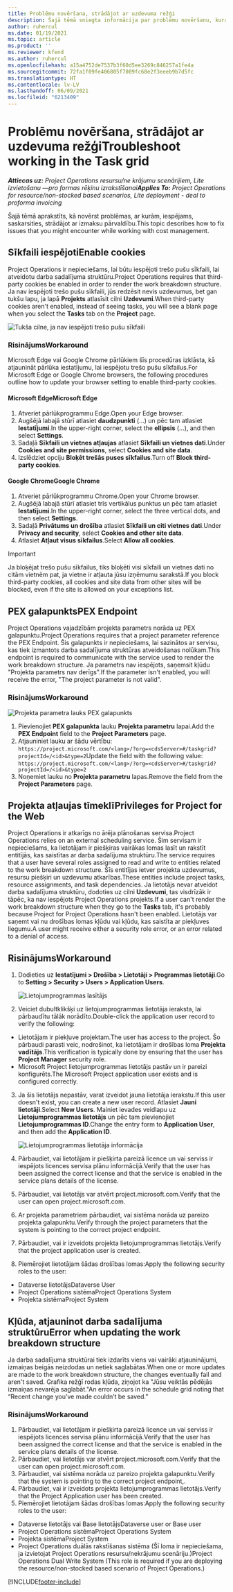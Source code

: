 ```yaml
---
title: Problēmu novēršana, strādājot ar uzdevuma režģi
description: Šajā tēmā sniegta informācija par problēmu novēršanu, kura ir nepieciešama, strādājot uzdevumu režģī.
author: ruhercul
ms.date: 01/19/2021
ms.topic: article
ms.product: ''
ms.reviewer: kfend
ms.author: ruhercul
ms.openlocfilehash: a15a4752de7537b3f60d5ee3269c846257a1fe4a
ms.sourcegitcommit: 72fa1f09fe406805f7009fc68e2f3eeeb9b7d5fc
ms.translationtype: HT
ms.contentlocale: lv-LV
ms.lasthandoff: 06/09/2021
ms.locfileid: "6213409"
---
```

# <a name="troubleshoot-working-in-the-task-grid"></a><span data-ttu-id="2e1bd-103">Problēmu novēršana, strādājot ar uzdevuma režģi</span><span class="sxs-lookup"><span data-stu-id="2e1bd-103">Troubleshoot working in the Task grid</span></span> 

<span data-ttu-id="2e1bd-104">_**Attiecas uz:** Project Operations resursu/ne krājumu scenārijiem, Lite izvietošanu —pro formas rēķinu izrakstīšanai_</span><span class="sxs-lookup"><span data-stu-id="2e1bd-104">_**Applies To:** Project Operations for resource/non-stocked based scenarios, Lite deployment - deal to proforma invoicing_</span></span>

<span data-ttu-id="2e1bd-105">Šajā tēmā aprakstīts, kā novērst problēmas, ar kurām, iespējams, saskarsities, strādājot ar izmaksu pārvaldību.</span><span class="sxs-lookup"><span data-stu-id="2e1bd-105">This topic describes how to fix issues that you might encounter while working with cost management.</span></span>

## <a name="enable-cookies"></a><span data-ttu-id="2e1bd-106">Sīkfaili iespējoti</span><span class="sxs-lookup"><span data-stu-id="2e1bd-106">Enable cookies</span></span>

<span data-ttu-id="2e1bd-107">Project Operations ir nepieciešams, lai būtu iespējoti trešo pušu sīkfaili, lai atveidotu darba sadalījuma struktūru.</span><span class="sxs-lookup"><span data-stu-id="2e1bd-107">Project Operations requires that third-party cookies be enabled in order to render the work breakdown structure.</span></span> <span data-ttu-id="2e1bd-108">Ja nav iespējoti trešo pušu sīkfaili, jūs redzēsit nevis uzdevumus, bet gan tukšu lapu, ja lapā **Projekts** atlasīsit cilni **Uzdevumi**.</span><span class="sxs-lookup"><span data-stu-id="2e1bd-108">When third-party cookies aren't enabled, instead of seeing tasks, you will see a blank page when you select the **Tasks** tab on the **Project** page.</span></span>

![Tukša cilne, ja nav iespējoti trešo pušu sīkfaili](media/blankschedule.png)


### <a name="workaround"></a><span data-ttu-id="2e1bd-110">Risinājums</span><span class="sxs-lookup"><span data-stu-id="2e1bd-110">Workaround</span></span>
<span data-ttu-id="2e1bd-111">Microsoft Edge vai Google Chrome pārlūkiem šīs procedūras izklāsta, kā atjaunināt pārlūka iestatījumu, lai iespējotu trešo pušu sīkfailus.</span><span class="sxs-lookup"><span data-stu-id="2e1bd-111">For Microsoft Edge or Google Chrome browsers, the following procedures outline how to update your browser setting to enable third-party cookies.</span></span>

#### <a name="microsoft-edge"></a><span data-ttu-id="2e1bd-112">Microsoft Edge</span><span class="sxs-lookup"><span data-stu-id="2e1bd-112">Microsoft Edge</span></span>

1. <span data-ttu-id="2e1bd-113">Atveriet pārlūkprogrammu Edge.</span><span class="sxs-lookup"><span data-stu-id="2e1bd-113">Open your Edge browser.</span></span>
2. <span data-ttu-id="2e1bd-114">Augšējā labajā stūrī atlasiet **daudzpunkti** (...) un pēc tam atlasiet **Iestatījumi**.</span><span class="sxs-lookup"><span data-stu-id="2e1bd-114">In the upper-right corner, select the **ellipsis** (...), and then select **Settings**.</span></span>
3. <span data-ttu-id="2e1bd-115">Sadaļā **Sīkfaili un vietnes atļaujas** atlasiet **Sīkfaili un vietnes dati**.</span><span class="sxs-lookup"><span data-stu-id="2e1bd-115">Under **Cookies and site permissions**, select **Cookies and site data**.</span></span>
4. <span data-ttu-id="2e1bd-116">Izslēdziet opciju **Bloķēt trešās puses sīkfailus**.</span><span class="sxs-lookup"><span data-stu-id="2e1bd-116">Turn off **Block third-party cookies**.</span></span>

#### <a name="google-chrome"></a><span data-ttu-id="2e1bd-117">Google Chrome</span><span class="sxs-lookup"><span data-stu-id="2e1bd-117">Google Chrome</span></span>

1. <span data-ttu-id="2e1bd-118">Atveriet pārlūkprogrammu Chrome.</span><span class="sxs-lookup"><span data-stu-id="2e1bd-118">Open your Chrome browser.</span></span>
2. <span data-ttu-id="2e1bd-119">Augšējā labajā stūrī atlasiet trīs vertikālus punktus un pēc tam atlasiet **Iestatījumi**.</span><span class="sxs-lookup"><span data-stu-id="2e1bd-119">In the upper-right corner, select the three vertical dots, and then select **Settings**.</span></span>
3. <span data-ttu-id="2e1bd-120">Sadaļā **Privātums un drošība** atlasiet **Sīkfaili un citi vietnes dati**.</span><span class="sxs-lookup"><span data-stu-id="2e1bd-120">Under **Privacy and security**, select **Cookies and other site data**.</span></span>
4. <span data-ttu-id="2e1bd-121">Atlasiet **Atļaut visus sīkfailus**.</span><span class="sxs-lookup"><span data-stu-id="2e1bd-121">Select **Allow all cookies**.</span></span>

> [!IMPORTANT]
> <span data-ttu-id="2e1bd-122">Ja bloķējat trešo pušu sīkfailus, tiks bloķēti visi sīkfaili un vietnes dati no citām vietnēm pat, ja vietne ir atļauta jūsu izņēmumu sarakstā.</span><span class="sxs-lookup"><span data-stu-id="2e1bd-122">If you block third-party cookies, all cookies and site data from other sites will be blocked, even if the site is allowed on your exceptions list.</span></span>

## <a name="pex-endpoint"></a><span data-ttu-id="2e1bd-123">PEX galapunkts</span><span class="sxs-lookup"><span data-stu-id="2e1bd-123">PEX Endpoint</span></span>

<span data-ttu-id="2e1bd-124">Project Operations vajadzībām projekta parametrs norāda uz PEX galapunktu.</span><span class="sxs-lookup"><span data-stu-id="2e1bd-124">Project Operations requires that a project parameter reference the PEX Endpoint.</span></span> <span data-ttu-id="2e1bd-125">Šis galapunkts ir nepieciešams, lai sazinātos ar servisu, kas tiek izmantots darba sadalījuma struktūras atveidošanas nolūkam.</span><span class="sxs-lookup"><span data-stu-id="2e1bd-125">This endpoint is required to communicate with the service used to render the work breakdown structure.</span></span> <span data-ttu-id="2e1bd-126">Ja parametrs nav iespējots, saņemsit kļūdu "Projekta parametrs nav derīgs".</span><span class="sxs-lookup"><span data-stu-id="2e1bd-126">If the parameter isn't enabled, you will receive the error, "The project parameter is not valid".</span></span> 

### <a name="workaround"></a><span data-ttu-id="2e1bd-127">Risinājums</span><span class="sxs-lookup"><span data-stu-id="2e1bd-127">Workaround</span></span>
 ![Projekta parametra lauks PEX galapunkts](media/projectparameter.png)

1. <span data-ttu-id="2e1bd-129">Pievienojiet **PEX galapunkta** lauku **Projekta parametru** lapai.</span><span class="sxs-lookup"><span data-stu-id="2e1bd-129">Add the **PEX Endpoint** field to the **Project Parameters** page.</span></span>
2. <span data-ttu-id="2e1bd-130">Atjauniniet lauku ar šādu vērtību: `https://project.microsoft.com/<lang>/?org=<cdsServer>#/taskgrid?projectId=/<id>&type=2`</span><span class="sxs-lookup"><span data-stu-id="2e1bd-130">Update the field with the following value: `https://project.microsoft.com/<lang>/?org=<cdsServer>#/taskgrid?projectId=/<id>&type=2`</span></span>
3. <span data-ttu-id="2e1bd-131">Noņemiet lauku no **Projekta parametru** lapas.</span><span class="sxs-lookup"><span data-stu-id="2e1bd-131">Remove the field from the **Project Parameters** page.</span></span>

## <a name="privileges-for-project-for-the-web"></a><span data-ttu-id="2e1bd-132">Projekta atļaujas tīmeklī</span><span class="sxs-lookup"><span data-stu-id="2e1bd-132">Privileges for Project for the Web</span></span>

<span data-ttu-id="2e1bd-133">Project Operations ir atkarīgs no ārēja plānošanas servisa.</span><span class="sxs-lookup"><span data-stu-id="2e1bd-133">Project Operations relies on an external scheduling service.</span></span> <span data-ttu-id="2e1bd-134">Šim servisam ir nepieciešams, ka lietotājam ir piešķiras vairākas lomas lasīt un rakstīt entitījās, kas saistītas ar darba sadalījuma struktūru.</span><span class="sxs-lookup"><span data-stu-id="2e1bd-134">The service requires that a user have several roles assigned to read and write to entities related to the work breakdown structure.</span></span> <span data-ttu-id="2e1bd-135">Šīs entitījas ietver projekta uzdevumus, resursu piešķiri un uzdevumu atkarības.</span><span class="sxs-lookup"><span data-stu-id="2e1bd-135">These entities include project tasks, resource assignments, and task dependencies.</span></span> <span data-ttu-id="2e1bd-136">Ja lietotājs nevar atveidot darba sadalījuma struktūru, dodoties uz cilni **Uzdevumi**, tas visdrīzāk ir tāpēc, ka nav iespējots Project Operations projekts.</span><span class="sxs-lookup"><span data-stu-id="2e1bd-136">If a user can't render the work breakdown structure when they go to the **Tasks** tab, it's probably because Project for Project Operations hasn't been enabled.</span></span> <span data-ttu-id="2e1bd-137">Lietotājs var saņemt vai nu drošības lomas kļūdu vai kļūdu, kas saistīta ar piekļuves liegumu.</span><span class="sxs-lookup"><span data-stu-id="2e1bd-137">A user might receive either a security role error, or an error related to a denial of access.</span></span>


## <a name="workaround"></a><span data-ttu-id="2e1bd-138">Risinājums</span><span class="sxs-lookup"><span data-stu-id="2e1bd-138">Workaround</span></span>

1. <span data-ttu-id="2e1bd-139">Dodieties uz **Iestatījumi > Drošība > Lietotāji > Programmas lietotāji**.</span><span class="sxs-lookup"><span data-stu-id="2e1bd-139">Go to **Setting > Security > Users > Application Users**.</span></span>  

   ![Lietojumprogrammas lasītājs](media/applicationuser.jpg)
   
2. <span data-ttu-id="2e1bd-141">Veiciet dubultklikšķi uz lietojumprogrammas lietotāja ieraksta, lai pārbaudītu tālāk norādīto.</span><span class="sxs-lookup"><span data-stu-id="2e1bd-141">Double-click the application user record to verify the following:</span></span>

 - <span data-ttu-id="2e1bd-142">Lietotājam ir piekļuve projektam.</span><span class="sxs-lookup"><span data-stu-id="2e1bd-142">The user has access to the project.</span></span> <span data-ttu-id="2e1bd-143">Šo pārbaudi parasti veic, nodrošinot, ka lietotājam ir drošības loma **Projekta vadītājs**.</span><span class="sxs-lookup"><span data-stu-id="2e1bd-143">This verification is typically done by ensuring that the user has **Project Manager** security role.</span></span>
 - <span data-ttu-id="2e1bd-144">Microsoft Project lietojumprogrammas lietotājs pastāv un ir pareizi konfigurēts.</span><span class="sxs-lookup"><span data-stu-id="2e1bd-144">The Microsoft Project application user exists and is configured correctly.</span></span>
 
3. <span data-ttu-id="2e1bd-145">Ja šis lietotājs nepastāv, varat izveidot jauna lietotāja ierakstu.</span><span class="sxs-lookup"><span data-stu-id="2e1bd-145">If this user doesn't exist, you can create a new user record.</span></span> <span data-ttu-id="2e1bd-146">Atlasiet **Jauni lietotāji**.</span><span class="sxs-lookup"><span data-stu-id="2e1bd-146">Select **New Users**.</span></span> <span data-ttu-id="2e1bd-147">Mainiet ievades veidlapu uz **Lietojumprogrammas lietotājs** un pēc tam pievienojiet **Lietojumprogrammas ID**.</span><span class="sxs-lookup"><span data-stu-id="2e1bd-147">Change the entry form to **Application User**, and then add the **Application ID**.</span></span>

   ![Lietojumprogrammas lietotāja informācija](media/applicationuserdetails.jpg)

4. <span data-ttu-id="2e1bd-149">Pārbaudiet, vai lietotājam ir piešķirta pareizā licence un vai serviss ir iespējots licences servisa plānu informācijā.</span><span class="sxs-lookup"><span data-stu-id="2e1bd-149">Verify that the user has been assigned the correct license and that the service is enabled in the service plans details of the license.</span></span>
5. <span data-ttu-id="2e1bd-150">Pārbaudiet, vai lietotājs var atvērt project.microsoft.com.</span><span class="sxs-lookup"><span data-stu-id="2e1bd-150">Verify that the user can open project.microsoft.com.</span></span>
6. <span data-ttu-id="2e1bd-151">Ar projekta parametriem pārbaudiet, vai sistēma norāda uz pareizo projekta galapunktu.</span><span class="sxs-lookup"><span data-stu-id="2e1bd-151">Verify through the project parameters that the system is pointing to the correct project endpoint.</span></span>
7. <span data-ttu-id="2e1bd-152">Pārbaudiet, vai ir izveidots projekta lietojumprogrammas lietotājs.</span><span class="sxs-lookup"><span data-stu-id="2e1bd-152">Verify that the project application user is created.</span></span>
8. <span data-ttu-id="2e1bd-153">Piemērojiet lietotājam šādas drošības lomas:</span><span class="sxs-lookup"><span data-stu-id="2e1bd-153">Apply the following security roles to the user:</span></span>

  - <span data-ttu-id="2e1bd-154">Dataverse lietotājs</span><span class="sxs-lookup"><span data-stu-id="2e1bd-154">Dataverse User</span></span>
  - <span data-ttu-id="2e1bd-155">Project Operations sistēma</span><span class="sxs-lookup"><span data-stu-id="2e1bd-155">Project Operations System</span></span>
  - <span data-ttu-id="2e1bd-156">Projekta sistēma</span><span class="sxs-lookup"><span data-stu-id="2e1bd-156">Project System</span></span>

## <a name="error-when-updating-the-work-breakdown-structure"></a><span data-ttu-id="2e1bd-157">Kļūda, atjauninot darba sadalījuma struktūru</span><span class="sxs-lookup"><span data-stu-id="2e1bd-157">Error when updating the work breakdown structure</span></span>

<span data-ttu-id="2e1bd-158">Ja darba sadalījuma struktūrai tiek izdarīts viens vai vairāki atjauninājumi, izmaiņas beigās neizdodas un netiek saglabātas.</span><span class="sxs-lookup"><span data-stu-id="2e1bd-158">When one or more updates are made to the work breakdown structure, the changes eventually fail and aren't saved.</span></span> <span data-ttu-id="2e1bd-159">Grafika režģī rodas kļūda, ziņojot ka "Jūsu veiktās pēdējās izmaiņas nevarēja saglabāt."</span><span class="sxs-lookup"><span data-stu-id="2e1bd-159">An error occurs in the schedule grid noting that “Recent change you’ve made couldn’t be saved.”</span></span>

### <a name="workaround"></a><span data-ttu-id="2e1bd-160">Risinājums</span><span class="sxs-lookup"><span data-stu-id="2e1bd-160">Workaround</span></span>

1. <span data-ttu-id="2e1bd-161">Pārbaudiet, vai lietotājam ir piešķirta pareizā licence un vai serviss ir iespējots licences servisa plānu informācijā.</span><span class="sxs-lookup"><span data-stu-id="2e1bd-161">Verify that the user has been assigned the correct license and that the service is enabled in the service plans details of the license.</span></span>
2. <span data-ttu-id="2e1bd-162">Pārbaudiet, vai lietotājs var atvērt project.microsoft.com.</span><span class="sxs-lookup"><span data-stu-id="2e1bd-162">Verify that the user can open project.microsoft.com.</span></span>
3. <span data-ttu-id="2e1bd-163">Pārbaudiet, vai sistēma norāda uz pareizo projekta galapunktu.</span><span class="sxs-lookup"><span data-stu-id="2e1bd-163">Verify that the system is pointing to the correct project endpoint,.</span></span>
4. <span data-ttu-id="2e1bd-164">Pārbaudiet, vai ir izveidots projekta lietojumprogrammas lietotājs.</span><span class="sxs-lookup"><span data-stu-id="2e1bd-164">Verify that the Project Application user has been created.</span></span>
5. <span data-ttu-id="2e1bd-165">Piemērojiet lietotājam šādas drošības lomas:</span><span class="sxs-lookup"><span data-stu-id="2e1bd-165">Apply the following security roles to the user:</span></span>
  
  - <span data-ttu-id="2e1bd-166">Dataverse lietotājs vai Base lietotājs</span><span class="sxs-lookup"><span data-stu-id="2e1bd-166">Dataverse user or Base user</span></span>
  - <span data-ttu-id="2e1bd-167">Project Operations sistēma</span><span class="sxs-lookup"><span data-stu-id="2e1bd-167">Project Operations System</span></span>
  - <span data-ttu-id="2e1bd-168">Projekta sistēma</span><span class="sxs-lookup"><span data-stu-id="2e1bd-168">Project System</span></span>
  - <span data-ttu-id="2e1bd-169">Project Operations duālās rakstīšanas sistēma (Šī loma ir nepieciešama, ja izvietojat Project Operations resursu/nekrājumu scenāriju.)</span><span class="sxs-lookup"><span data-stu-id="2e1bd-169">Project Operations Dual Write System (This role is required if you are deploying the resource/non-stocked based scenario of Project Operations.)</span></span>


[!INCLUDE[footer-include](../includes/footer-banner.md)]
